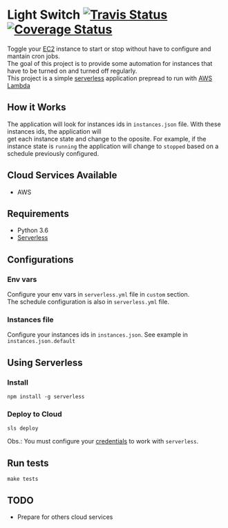 # Light Switch <a href="https://travis-ci.org/lohanbodevan/light-switch"><img alt="Travis Status" src="https://travis-ci.org/lohanbodevan/light-switch.svg?branch=master"></a> [![Coverage Status](https://coveralls.io/repos/github/lohanbodevan/light-switch/badge.svg)](https://coveralls.io/github/lohanbodevan/light-switch)
Toggle your [EC2](https://aws.amazon.com/ec2/) instance to start or stop without have to configure and mantain cron jobs.  
The goal of this project is to provide some automation for instances that have to be turned on and turned off regularly.  
This project is a simple [serverless](https://en.wikipedia.org/wiki/Serverless_computing) application prepread to run with [AWS Lambda](https://aws.amazon.com//lambda)  

## How it Works
The application will look for instances ids in `instances.json` file. With these instances ids, the application will  
get each instance state and change to the oposite. For example, if the instance state is `running` the application will change to `stopped` based on a schedule previously configured.

## Cloud Services Available
* AWS

## Requirements
* Python 3.6
* [Serverless](https://serverless.com/)

## Configurations
### Env vars
Configure your env vars in `serverless.yml` file in `custom` section.  
The schedule configuration is also in `serverless.yml` file.

### Instances file
Configure your instances ids in `instances.json`. See example in `instances.json.default`

## Using Serverless
### Install
```
npm install -g serverless
```

### Deploy to Cloud
```
sls deploy
```

Obs.: You must configure your [credentials](http://docs.aws.amazon.com/cli/latest/topic/config-vars.html) to work with `serverless`.

## Run tests
```
make tests
```

## TODO
* Prepare for others cloud services
